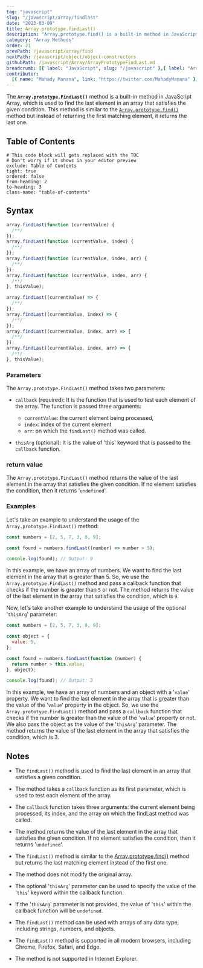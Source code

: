 ```yaml
---
tag: "javascript"
slug: "/javascript/array/findlast"
date: "2023-03-09"
title: Array.prototype.findLast()
description: "Array.prototype.find() is a built-in method in JavaScript, which is used to search an array and return the first element that satisfies the provided testing function."
category: "Array Methods"
order: 21
prevPath: /javascript/array/find
nextPath: /javascript/object/object-constructors
githubPath: /javascript/Array/ArrayPrototypeFindLast.md
breadcrumb: [{ label: "JavaScript", slug: "/javascript" },{ label: "Array Methods", slug: "/javascript/array" }]
contributor:
  [{ name: "Mahady Manana", link: "https://twitter.com/MahadyManana" }, { name: "Haja", link: "https://twitter.com/Haja261M" }]
---
```


The **`Array.prototype.FindLast()`** method is a built-in method in JavaScript Array, which is used to find the last element in an array that satisfies the given condition. This method is similar to the [`Array.prototype.find()`](/javascript/array/find) method but instead of returning the first matching element, it returns the last one.

## Table of Contents

```toc
# This code block will gets replaced with the TOC
# Don't worry if it shows in your editor preview
exclude: Table of Contents
tight: true
ordered: false
from-heading: 2
to-heading: 3
class-name: "table-of-contents"
```

## Syntax

```javascript
array.findLast(function (currentValue) {
  /**/
});
array.findLast(function (currentValue, index) {
  /**/
});
array.findLast(function (currentValue, index, arr) {
  /**/
});
array.findLast(function (currentValue, index, arr) {
  /**/
}, thisValue);

array.findLast((currentValue) => {
  /**/
});
array.findLast((currentValue, index) => {
  /**/
});
array.findLast((currentValue, index, arr) => {
  /**/
});
array.findLast((currentValue, index, arr) => {
  /**/
}, thisValue);
```

### Parameters

The `Array.prototype.FindLast()` method takes two parameters:

- `callback` (required): It is the function that is used to test each element of the array. The function is passed three arguments:

  - `currentValue`: the current element being processed,
  - `index`: index of the current element
  - `arr`: on which the `findLast()` method was called.

- `thisArg` (optional): It is the value of 'this' keyword that is passed to the `callback` function.

### return value

The `Array.prototype.FindLast()` method returns the value of the last element in the array that satisfies the given condition. If no element satisfies the condition, then it returns '`undefined`'.

### Examples

Let's take an example to understand the usage of the `Array.prototype.FindLast()` method:

```javascript
const numbers = [2, 5, 7, 3, 8, 9];

const found = numbers.findLast((number) => number > 5);

console.log(found); // Output: 9
```

In this example, we have an array of numbers. We want to find the last element in the array that is greater than 5. So, we use the `Array.prototype.FindLast()` method and pass a callback function that checks if the number is greater than `5` or not. The method returns the value of the last element in the array that satisfies the condition, which is `9`.

Now, let's take another example to understand the usage of the optional '`thisArg`' parameter:

```js
const numbers = [2, 5, 7, 3, 8, 9];

const object = {
  value: 5,
};

const found = numbers.findLast(function (number) {
  return number > this.value;
}, object);

console.log(found); // Output: 3
```

In this example, we have an array of numbers and an object with a '`value`' property. We want to find the last element in the array that is greater than the value of the '`value`' property in the object. So, we use the `Array.prototype.FindLast()` method and pass a `callback` function that checks if the number is greater than the value of the '`value`' property or not. We also pass the object as the value of the '`thisArg`' parameter. The method returns the value of the last element in the array that satisfies the condition, which is 3.


## Notes

- The `findLast()` method is used to find the last element in an array that satisfies a given condition.

- The method takes a `callback` function as its first parameter, which is used to test each element of the array.

- The `callback` function takes three arguments: the current element being processed, its index, and the array on which the findLast method was called.

- The method returns the value of the last element in the array that satisfies the given condition. If no element satisfies the condition, then it returns '`undefined`'.

- The `findLast()` method is similar to the [Array.prototype.find()](/javascript/array/find) method but returns the last matching element instead of the first one.

- The method does not modify the original array.

- The optional '`thisArg`' parameter can be used to specify the value of the '`this`' keyword within the callback function.

- If the '`thisArg`' parameter is not provided, the value of '`this`' within the callback function will be `undefined`.

- The `findLast()` method can be used with arrays of any data type, including strings, numbers, and objects.

- The `findLast()` method is supported in all modern browsers, including Chrome, Firefox, Safari, and Edge.

- The method is not supported in Internet Explorer.
